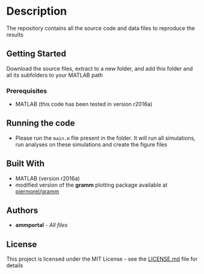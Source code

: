 # Description 

The repository contains all the source code and data files to reproduce the results

## Getting Started

Download the source files, extract to a new folder, and add this folder and all its subfolders to your MATLAB path

### Prerequisites

* MATLAB (this code has been tested in version r2016a)

## Running the code

* Please run the ```main.m``` file present in the folder. It will run all simulations, run analyses on these simulations and create the figure files

## Built With

* MATLAB (version r2016a)
* modified version of the **gramm** plotting package available at [piermorel/gramm](https://github.com/piermorel/gramm)

## Authors

* **ammportal** - *All files*

## License

This project is licensed under the MIT License - see the [LICENSE.md](LICENSE.md) file for details
